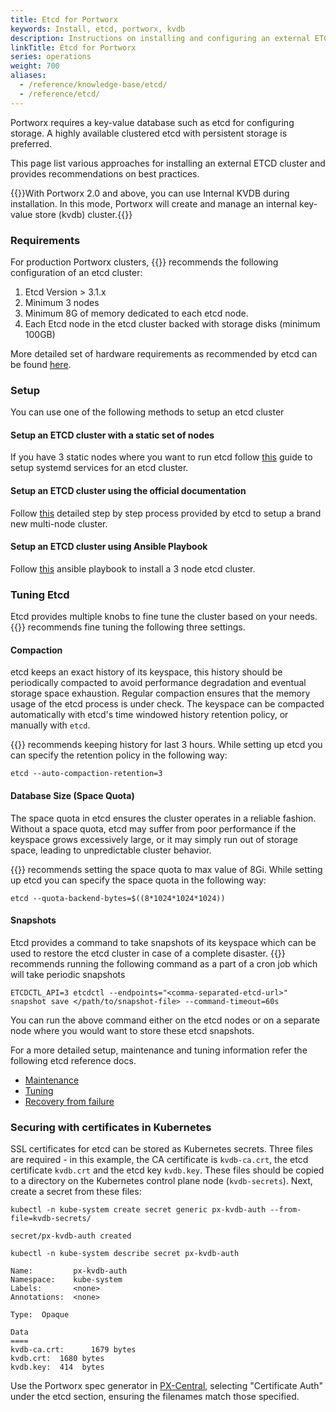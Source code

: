 ```yaml
---
title: Etcd for Portworx
keywords: Install, etcd, portworx, kvdb
description: Instructions on installing and configuring an external ETCD cluster for Portworx
linkTitle: Etcd for Portworx
series: operations
weight: 700
aliases:
  - /reference/knowledge-base/etcd/
  - /reference/etcd/
---
```


Portworx requires a key-value database such as etcd for configuring storage. A highly available clustered etcd with persistent storage is preferred.

This page list various approaches for installing an external ETCD cluster and provides recommendations on best practices.

{{<info>}}With Portworx 2.0 and above, you can use Internal KVDB during installation. In this mode, Portworx will create and manage an internal key-value store (kvdb) cluster.{{</info>}}

### Requirements

For production Portworx clusters, {{<companyName>}} recommends the following configuration of an etcd cluster:

1. Etcd Version > 3.1.x
2. Minimum 3 nodes
3. Minimum 8G of memory dedicated to each etcd node.
4. Each Etcd node in the etcd cluster backed with storage disks (minimum 100GB)

More detailed set of hardware requirements as recommended by etcd can be found [here](https://etcd.io/docs/v3.3.12/op-guide/hardware/).

### Setup

You can use one of the following methods to setup an etcd cluster

#### Setup an ETCD cluster with a static set of nodes

If you have 3 static nodes where you want to run etcd follow [this](/operations/etcd-quick-setup) guide to setup systemd services for an etcd cluster.

#### Setup an ETCD cluster using the official documentation

Follow [this](https://etcd.io/docs/v3.3.12/op-guide/clustering/) detailed step by step process provided by etcd to setup a brand new multi-node cluster.

#### Setup an ETCD cluster using Ansible Playbook

Follow [this](https://github.com/portworx/px-docs/blob/gh-pages/etcd/ansible/index.md) ansible playbook to install a 3 node etcd cluster.


### Tuning Etcd

Etcd provides multiple knobs to fine tune the cluster based on your needs. {{<companyName>}} recommends fine tuning the following three settings.

#### Compaction

etcd keeps an exact history of its keyspace, this history should be periodically compacted to avoid performance degradation and eventual storage space exhaustion. Regular compaction ensures that the memory usage of the etcd process is under check.
The keyspace can be compacted automatically with etcd's time windowed history retention policy, or manually with `etcd`.

{{<companyName>}} recommends keeping history for last 3 hours. While setting up etcd you can specify the retention policy in the following way:

```text
etcd --auto-compaction-retention=3
```

#### Database Size (Space Quota)

The space quota in etcd ensures the cluster operates in a reliable fashion. Without a space quota, etcd may suffer from poor performance if the keyspace grows excessively large, or it may simply run out of storage space, leading to unpredictable cluster behavior.

{{<companyName>}} recommends setting the space quota to max value of 8Gi. While setting up etcd you can specify the space quota in the following way:

```text
etcd --quota-backend-bytes=$((8*1024*1024*1024))
```

#### Snapshots

Etcd provides a command to take snapshots of its keyspace which can be used to restore the etcd cluster in case of a complete disaster. {{<companyName>}} recommends running the following command as a part of a cron job which will take periodic snapshots

```text
ETCDCTL_API=3 etcdctl --endpoints="<comma-separated-etcd-url>" snapshot save </path/to/snapshot-file> --command-timeout=60s
```

You can run the above command either on the etcd nodes or on a separate node where you would want to store these etcd snapshots.

For a more detailed setup, maintenance and tuning information refer the following etcd reference docs.

* [Maintenance](https://etcd.io/docs/v3.3.12/op-guide/maintenance/)
* [Tuning](https://etcd.io/docs/v3.3.12/tuning/)
* [Recovery from failure](https://etcd.io/docs/v3.3.12/op-guide/recovery/)

### Securing with certificates in Kubernetes

SSL certificates for etcd can be stored as Kubernetes secrets. Three files are required - in this example, the CA certificate is `kvdb-ca.crt`, the etcd certificate `kvdb.crt` and the etcd key `kvdb.key`. These files should be copied to a directory on the Kubernetes control plane node (`kvdb-secrets`). Next, create a secret from these files:

```text
kubectl -n kube-system create secret generic px-kvdb-auth --from-file=kvdb-secrets/
```

```output
secret/px-kvdb-auth created
```

```text
kubectl -n kube-system describe secret px-kvdb-auth
```

```output
Name:         px-kvdb-auth
Namespace:    kube-system
Labels:       <none>
Annotations:  <none>

Type:  Opaque

Data
====
kvdb-ca.crt:      1679 bytes
kvdb.crt:  1680 bytes
kvdb.key:  414  bytes
```

Use the Portworx spec generator in [PX-Central](https://central.portworx.com), selecting "Certificate Auth" under the etcd section, ensuring the filenames match those specified.
